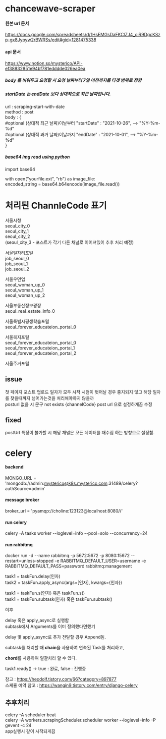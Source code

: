 # chancewave-scraper
#### 원본 url 문서
https://docs.google.com/spreadsheets/d/1HsEMGsDaFKClZJ4_oiR9DgcKSzp-gx8Jypyw2rBWRSs/edit#gid=1281475338


#### api 문서
https://www.notion.so/mysterico/API-ef38832851e94bf781edddde026ea0ea


##### body 를 비워두고 요청할 시 요청 날짜부터 7일 이전까지를 타겟 범위로 정함
##### startDate 는 endDate 보다 상대적으로 최근 날짜입니다.
url : scraping-start-with-date  
method : post  
body : {  
    #optional  (상대적 최근 날짜)이날부터
    "startDate" : "2021-10-26",  --> "%Y-%m-%d"  
    #optional  (상대적 과거 날짜)이날까지
    "endDate" : "2021-10-01",  --> "%Y-%m-%d"  
}  

##### base64 img read using python
import base64  

with open("yourfile.ext", "rb") as image_file:  
      encoded_string = base64.b64encode(image_file.read())  

# 처리된 ChannleCode 표기
서울시청  
seoul_city_0  
seoul_city_1  
seoul_city_2  
(seoul_city_3 - 포스트가 각기 다른 채널로 이어져있어 추후 처리 예정)  

서울일자리포털  
job_seoul_0  
job_seoul_1    
job_seoul_2  

서울우먼업  
seoul_woman_up_0  
seoul_woman_up_1  
seoul_woman_up_2  

서울부동산정보광장  
seoul_real_estate_info_0  

서울특별시평생학습포털  
seoul_forever_educateion_portal_0  

서울복지포털  
seoul_forever_educateion_portal_0  
seoul_forever_educateion_portal_1  
seoul_forever_educateion_portal_2  

서울주거포털


## issue
첫 페이지 포스트 업로드 일자가 모두 시작 시점이 벗어날 경우 중지되지 않고 해당 일자를 찾을때까지 넘어가는것을 처리해야하지 않을까    
posturl 없을 시 문구 not exists {channelCode} post url 으로 설정하게끔 수정  
 
## fixed
postUrl 특정이 불가할 시 해당 채널은 모든 데이터를 재수집 하는 방향으로 설정함.


# celery

#### backend  
MONGO_URL = 'mongodb://admin:mysterico@k8s.mysterico.com:31489/celery?authSource=admin'  

#### message broker  
broker_url = 'pyamqp://choline:123123@localhost:8080//'  


#### run celery
celery -A tasks worker --loglevel=info --pool=solo --concurrency=24  

#### run rabbitmq
docker run -d --name rabbitmq -p 5672:5672 -p 8080:15672 --restart=unless-stopped -e RABBITMQ_DEFAULT_USER=username -e RABBITMQ_DEFAULT_PASS=password rabbitmq:management  


task1 = taskFun.delay(인자)  
task2 = taskFun.apply_async(args=[인자], kwargs={인자})  

task1 = taskFun.s(인자) 혹은  taskFun.s()  
task1 = taskFun.subtask(인자) 혹은  taskFun.subtask()  

이후  

delay 혹은 apply_async로 실행함  
subtask에서 Arguments를 이미 정의했다면했기  

delay 및 apply_async로 추가 전달할 경우 Append됨.  

subtask를 처리할 때 **chain**을 사용하여 연속된 Task를 처리하고,  

**chord**를 사용하여 일괄처리 할 수 있다.  

task1.ready() → true : 완료, false : 진행중  

참고 : https://heodolf.tistory.com/66?category=897877  
스케쥴 예약 참고 : https://wangin9.tistory.com/entry/django-celery  


## 추후처리
celery -A scheduler beat  
celery -A workers.scrapingScheduler.scheduler worker --loglevel=info -P gevent -c 24  
app실행시 같이 시작되게끔  